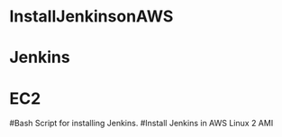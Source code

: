 # InstallJenkinsonAWS
# Jenkins
# EC2
#Bash Script for installing Jenkins.
#Install Jenkins in AWS Linux 2 AMI

